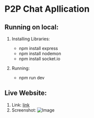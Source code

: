 P2P Chat Apllication
====================

Running on local:
-----------------

1. Installing Libraries:
    * npm install express
    * npm install nodemon
    * npm install socket.io

2. Running:
    * npm run dev

Live Website:
-------------

1. Link:
    [link](https://p2p-chat-live.herokuapp.com/)
2. Screenshot:
    ![Image](https://ibb.co/dm0HrPQ "icon")
